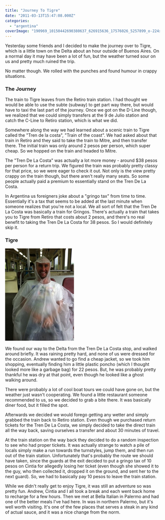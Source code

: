 ```yaml
---
title: "Journey To Tigre"
date: "2011-03-13T15:47:08.000Z"
categories: 
  - "argentina"
coverImage: "190969_10150442690380637_626915636_17576026_5257899_o-224x300.jpg"
---
```


Yesterday some friends and I decided to make the journey over to Tigre, which is a little town on the Delta about an hour outside of Buenos Aires. On a normal day it may have been a lot of fun, but the weather turned sour on us and pretty much ruined the trip.

No matter though. We rolled with the punches and found humour in crappy situations.

### The Journey

The train to Tigre leaves from the Retiro train station. I had thought we would be able to use the subte (subway) to get part way there, but would have to taxi the last part of the journey. Once we got on the D-Line though, we realized that we could simply transfers at the 9 de Julio station and catch the C-Line to Retiro station, which is what we did.

Somewhere along the way we had learned about a scenic train to Tigre called the "Tren de la costa", "Train of the coast". We had asked about that train in Retiro and they said to take the train to Mitre, and then transfer there. The initial train was only around 2 pesos per person, which super cheap. So we hopped on the train and headed to Mitre.

The "Tren De La Costa" was actually a lot more money - around $38 pesos per person for a return trip. We figured the train was probably pretty classy for that price, so we were eager to check it out. Not only is the view pretty crappy on the train though, but there aren't really many seats. So some people actually paid a premium to essentially stand on the Tren De La Costa.

In Argentina us foreigners joke about a "gringo tax" from time to time. Essentially it's a tax that seems to be added at the last minute when someone realizes that you're not a local. We all sort of felt that the Tren De La Costa was basically a train for Gringos. There's actually a train that takes you to Tigre from Retiro that costs about 2 pesos, and there's no real benefit to taking the Tren De La Costa for 38 pesos. So I would definitely skip it.

### Tigre

[![](images/190969_10150442690380637_626915636_17576026_5257899_o-224x300.jpg "190969_10150442690380637_626915636_17576026_5257899_o")](http://www.migratorynerd.com/wordpress/wp-content/uploads/2011/03/190969_10150442690380637_626915636_17576026_5257899_o.jpg)

We found our way to the Delta from the Tren De La Costa stop, and walked around briefly. It was raining pretty hard, and none of us were dressed for the occasion. Andrew wanted to go find a cheap jacket, so we took him shopping, eventually finding him a little plastic poncho (which I thought looked more like a garbage bag) for 22 pesos. But, he was probably pretty thankful he was dry at that point, even though he looked like a ghost walking around.

There were probably a lot of cool boat tours we could have gone on, but the weather just wasn't cooperating. We found a little restaurant someone recommended to us, so we decided to grab a bite there. It was basically diner food, but it filled the spot.

Afterwards we decided we would forego getting any wetter and simply grabbed the train back to Retiro station. Even though we purchased return tickets for the Tren De La Costa, we simply decided to take the direct train all the way back, saving ourselves a transfer and about 30 minutes of travel.

At the train station on the way back they decided to do a random inspection to see who had proper tickets. It was actually strange to watch a pile of locals simply make a run towards the turnstyles, jump them, and then run out of the train station. Unfortunately that's probably the route we should have taken, since the guards at the exit decided to put a gringo tax of 10 pesos on Cintia for allegedly losing her ticket (even though she showed it to the guy, who then collected it, dropped it on the ground, and sent her to the next guard). So, we had to basically pay 10 pesos to leave the train station.

While we didn't really get to enjoy Tigre, it was still an adventure so was pretty fun. Andrew, Cintia and I all took a break and each went back home to recharge for a few hours. Then we met at Bella Italian in Palermo and had one of the better meals I've had here. In was in northern Palermo, but it's well worth visiting. It's one of the few places that serves a steak in any kind of actual sauce, and it was a nice change from the norm.
